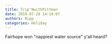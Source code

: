 ```yaml
---
title: Trip'NwithPittman
date: 2019-07-28 14:19:07
authors: Ripp
categories: Holiday
---
```


 Fairhope won "nappiest water source" 
y'all heard?